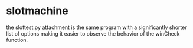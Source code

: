 # slotmachine
the slottest.py attachment is the same program with a significantly shorter list of options making it easier to observe the behavior of the winCheck function.
